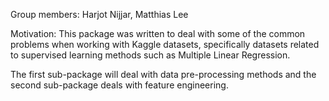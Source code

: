 Group members: Harjot Nijjar, Matthias Lee

Motivation:
This package was written to deal with some of the common problems when working with Kaggle datasets, specifically
datasets related to supervised learning methods such as Multiple Linear Regression. 

The first sub-package will deal with data pre-processing methods and the second sub-package deals with feature
engineering.
